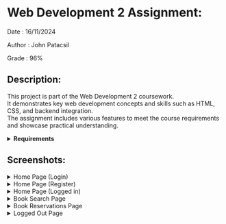 # Web Development 2 Assignment:

Date : 16/11/2024

Author : John Patacsil

Grade : 96%

## Description:
This project is part of the Web Development 2 coursework.  
It demonstrates key web development concepts and skills such as HTML, CSS, and backend integration.  
The assignment includes various features to meet the course requirements and showcase practical understanding.

<details>
<summary><strong>Requirements</strong></summary>

- Requirement 1: User has restricted access when not logged in
- Requirement 2: User can reserve and unreserve books (if logged in)
- Requirement 3: User can view their book reservations
- Requirement 4: User cannot reserve books that are already reserved
- Requirement 5: User must be able to search and filter books

</details>

## Screenshots:

<details>
  <summary>Home Page (Login)</summary>
  <img src="https://github.com/user-attachments/assets/f34081cc-9c3b-4279-8b05-18f26a99dd50" alt="Image of Login Page" width="800" />
</details>

<details>
  <summary>Home Page (Register)</summary>
  <img src="https://github.com/user-attachments/assets/2e4b1035-cd95-42f5-856b-64142841d5f3" alt="Image of Register Page" width="800" />
  
</details>

<details>
  <summary>Home Page (Logged in)</summary>
  <img src="https://github.com/user-attachments/assets/2e175443-a919-469c-a64a-0e892ab0cec3" alt="Image of Home Page (Logged In)" width="800" />
</details>

<details>
  <summary>Book Search Page</summary>
  <img src="https://github.com/user-attachments/assets/ae9e0692-ad69-4bf6-8ff1-5b0c6d8be3b2" alt="Image of Book Search Page" width="800" />
</details>

<details>
  <summary>Book Reservations Page</summary>
  <img src="https://github.com/user-attachments/assets/ad557d84-89d2-4947-a895-52cf911533c7" alt="Image of Book Reservations Page" width="800" />
</details>

<details>
  <summary>Logged Out Page</summary>
  <img src="[https://github.com/user-attachments/assets/ad557d84-89d2-4947-a895-52cf911533c7](https://github.com/user-attachments/assets/5f0623ee-35d5-45fb-8116-623b5d2f4d05)" alt="Image of Website when logged out" width="800" />
</details>

